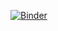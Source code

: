 [![Binder](https://mybinder.org/badge_logo.svg)](https://mybinder.org/v2/gh/jumbrage/worlds_api_notebook_example/HEAD?filepath=worlds_api_demo.ipynb)
